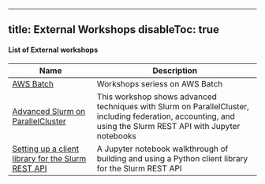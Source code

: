 ______________________________________________________________________

## title: External Workshops disableToc: true

#### List of External workshops

| Name                                                                                                                                                                               | Description                                                                                                                                                  |
| ---------------------------------------------------------------------------------------------------------------------------------------------------------------------------------- | ------------------------------------------------------------------------------------------------------------------------------------------------------------ |
| [AWS Batch](https://batch.hpcworkshops.com/) | Workshops seriess on AWS Batch |
| [Advanced Slurm on ParallelCluster](https://catalog.us-east-1.prod.workshops.aws/v2/workshops/d431e0b1-9f08-4d82-822e-ea56962b2a0b/en-US)                                          | This workshop shows advanced techniques with Slurm on ParallelCluster, including federation, accounting, and using the Slurm REST API with Jupyter notebooks |
| [Setting up a client library for the Slurm REST API](https://github.com/aws-samples/aws-research-workshops/blob/mainline/notebooks/parallelcluster/pcluster-slurmrestclient.ipynb) | A Jupyter notebook walkthrough of building and using a Python client library for the Slurm REST API                                                          |
